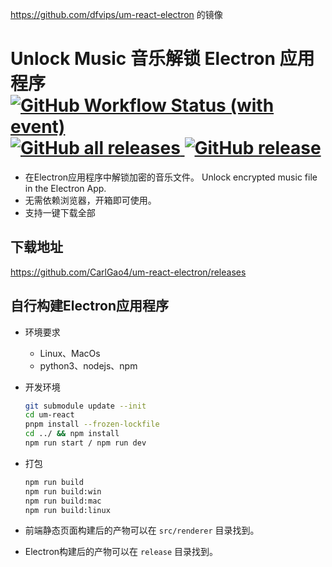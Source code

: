 https://github.com/dfvips/um-react-electron 的镜像

# Unlock Music 音乐解锁 Electron 应用程序 [![GitHub Workflow Status (with event)](https://img.shields.io/github/actions/workflow/status/CarlGao4/um-react-electron/.github%2Fworkflows%2Fupdate-um-react.yml) ![GitHub all releases](https://img.shields.io/github/downloads/CarlGao4/um-react-electron/total) ![GitHub release](https://img.shields.io/github/v/release/CarlGao4/um-react-electron)](https://github.com/CarlGao4/um-react-electron/releases)

- 在Electron应用程序中解锁加密的音乐文件。 Unlock encrypted music file in the Electron App.
- 无需依赖浏览器，开箱即可使用。
- 支持一键下载全部

## 下载地址

https://github.com/CarlGao4/um-react-electron/releases

## 自行构建Electron应用程序

- 环境要求
  - Linux、MacOs
  - python3、nodejs、npm

- 开发环境
   ```sh
   git submodule update --init
   cd um-react
   pnpm install --frozen-lockfile
   cd ../ && npm install
   npm run start / npm run dev
   ```
- 打包
  ```sh
  npm run build
  npm run build:win
  npm run build:mac
  npm run build:linux
  ```
- 前端静态页面构建后的产物可以在 `src/renderer` 目录找到。
- Electron构建后的产物可以在 `release` 目录找到。
